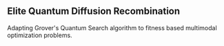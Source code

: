 ## Elite Quantum Diffusion Recombination

Adapting Grover's Quantum Search algorithm to fitness based multimodal optimization problems.